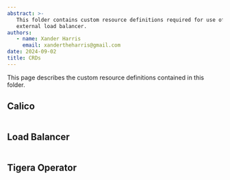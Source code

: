 ```yaml
---
abstract: >-
   This folder contains custom resource definitions required for use of an
   external load balancer.
authors:
   - name: Xander Harris
     email: xandertheharris@gmail.com
date: 2024-09-02
title: CRDs
---
```


This page describes the custom resource definitions contained in this folder.

## Calico

```{autoyaml} crds/calico.yaml
```

## Load Balancer

```{autoyaml} crds/lb.yaml
```

## Tigera Operator

```{autoyaml} crds/tigera-operator.yaml
```
